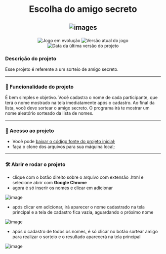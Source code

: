 <h1 align = 'center'>  Escolha do amigo secreto </h1>

<h2 align = 'center'> 
  
  ![images](https://github.com/user-attachments/assets/51dc4e37-ca39-47a0-8617-6d4a1d53c073) </h2>
  
<p align="center">
<img loading = 'lazy'  
  
![Jogo em evolução](http://img.shields.io/static/v1?label=STATUS&message=JOGO%20EM%20EVOLUÇÃO&color=GREEN&style=for-the-badge) ![Versão atual do jogo](http://img.shields.io/static/v1?label=VERSÃO&message=1.0.0&color=GREEN&style=for-the-badge) ![Data da última versão do projeto](http://img.shields.io/static/v1?label=ÚLTIMA%20VERSÃO&message=JAN%202025&color=GREEN&style=for-the-badge)
</p>

### Descrição do projeto
Esse projeto é referente a um sorteio de amigo secreto.

---
### 🔨 Funcionalidade do projeto
É bem simples e objetivo. Você cadastra o nome de cada participante, que terá o nome mostrado na tela imediatamente após o cadastro.
Ao final da lista, você deve sortear o amigo secreto. O programa irá te mostrar um nome aleatório sorteado da lista de nomes.

---
### 📁 Acesso ao projeto
- Você pode [baixar o código fonte do projeto inicial](https://github.com/leandrotadeudcl/chalenge-amigo-secreto);
- faça o clone dos arquivos para sua máquina local;

---
### 🛠️ Abrir e rodar o projeto
- clique com o botão direito sobre o arquivo com extensão .html e selecione abrir com **Google Chrome**
- agora é só inserir os nomes e clicar em adicionar


![image](https://github.com/user-attachments/assets/c337a4a0-5138-468d-90b1-462bde3f028d)


- após clicar em adicionar, irá aparecer o nome cadastrado na tela principal e a tela de cadastro fica vazia, aguardando o próximo nome


![image](https://github.com/user-attachments/assets/40b5e647-eb9d-4290-b7da-9eb1b9b8801b)


- após o cadastro de todos os nomes, é só clicar no botão sortear amigo para realizar o sorteio e o resultado aparecerá na tela principal


![image](https://github.com/user-attachments/assets/e4b742da-49a2-4d86-88da-5ececb63fa84)
